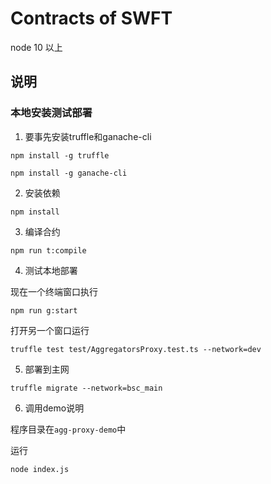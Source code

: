 # Contracts of SWFT

node 10 以上

## 说明

### 本地安装测试部署

1. 要事先安装truffle和ganache-cli

```
npm install -g truffle

npm install -g ganache-cli
```

2. 安装依赖

```
npm install
```

3. 编译合约

```
npm run t:compile
```

4. 测试本地部署

现在一个终端窗口执行

```
npm run g:start
```

打开另一个窗口运行

```
truffle test test/AggregatorsProxy.test.ts --network=dev
```

5. 部署到主网

```
truffle migrate --network=bsc_main
```

6. 调用demo说明

程序目录在`agg-proxy-demo`中

运行

```
node index.js
```


